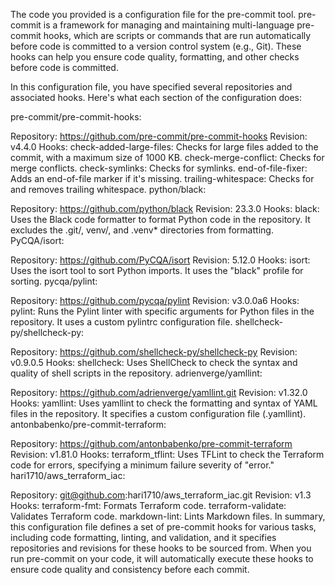 The code you provided is a configuration file for the pre-commit tool. pre-commit is a framework for managing and maintaining multi-language pre-commit hooks, which are scripts or commands that are run automatically before code is committed to a version control system (e.g., Git). These hooks can help you ensure code quality, formatting, and other checks before code is committed.

In this configuration file, you have specified several repositories and associated hooks. Here's what each section of the configuration does:

pre-commit/pre-commit-hooks:

Repository: https://github.com/pre-commit/pre-commit-hooks
Revision: v4.4.0
Hooks:
check-added-large-files: Checks for large files added to the commit, with a maximum size of 1000 KB.
check-merge-conflict: Checks for merge conflicts.
check-symlinks: Checks for symlinks.
end-of-file-fixer: Adds an end-of-file marker if it's missing.
trailing-whitespace: Checks for and removes trailing whitespace.
python/black:

Repository: https://github.com/python/black
Revision: 23.3.0
Hooks:
black: Uses the Black code formatter to format Python code in the repository. It excludes the .git/, venv/, and .venv* directories from formatting.
PyCQA/isort:

Repository: https://github.com/PyCQA/isort
Revision: 5.12.0
Hooks:
isort: Uses the isort tool to sort Python imports. It uses the "black" profile for sorting.
pycqa/pylint:

Repository: https://github.com/pycqa/pylint
Revision: v3.0.0a6
Hooks:
pylint: Runs the Pylint linter with specific arguments for Python files in the repository. It uses a custom pylintrc configuration file.
shellcheck-py/shellcheck-py:

Repository: https://github.com/shellcheck-py/shellcheck-py
Revision: v0.9.0.5
Hooks:
shellcheck: Uses ShellCheck to check the syntax and quality of shell scripts in the repository.
adrienverge/yamllint:

Repository: https://github.com/adrienverge/yamllint.git
Revision: v1.32.0
Hooks:
yamllint: Uses yamllint to check the formatting and syntax of YAML files in the repository. It specifies a custom configuration file (.yamllint).
antonbabenko/pre-commit-terraform:

Repository: https://github.com/antonbabenko/pre-commit-terraform
Revision: v1.81.0
Hooks:
terraform_tflint: Uses TFLint to check the Terraform code for errors, specifying a minimum failure severity of "error."
hari1710/aws_terraform_iac:

Repository: git@github.com:hari1710/aws_terraform_iac.git
Revision: v1.3
Hooks:
terraform-fmt: Formats Terraform code.
terraform-validate: Validates Terraform code.
markdown-lint: Lints Markdown files.
In summary, this configuration file defines a set of pre-commit hooks for various tasks, including code formatting, linting, and validation, and it specifies repositories and revisions for these hooks to be sourced from. When you run pre-commit on your code, it will automatically execute these hooks to ensure code quality and consistency before each commit.